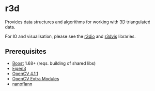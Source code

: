 # r3d
Provides data structures and algorithms for working with 3D triangulated data.

For IO and visualisation, please see the [r3dio](../../../r3dio) and [r3dvis](../../../r3dvis) libraries.

## Prerequisites
- [Boost](http://www.boost.org) 1.68+ (reqs. building of shared libs)
- [Eigen3](http://eigen.tuxfamily.org)
- [OpenCV 4.1.1](http://opencv.org)
- [OpenCV Extra Modules](https://github.com/opencv/opencv_contrib)
- [nanoflann](https://github.com/jlblancoc/nanoflann)
